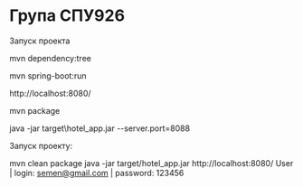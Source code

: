 Група СПУ926
===============================
Запуск проекта

mvn dependency:tree

mvn spring-boot:run

http://localhost:8080/

mvn package

java -jar target\hotel_app.jar --server.port=8088

Запуск проекту:

mvn clean package
java -jar target/hotel_app.jar
http://localhost:8080/
User | login: semen@gmail.com | password: 123456